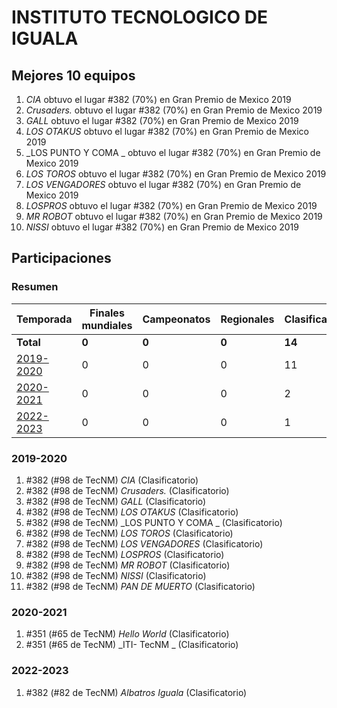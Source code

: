 ---
---

# INSTITUTO TECNOLOGICO DE IGUALA

## Mejores 10 equipos

1. _CIA_ obtuvo el lugar #382 (70%) en Gran Premio de Mexico 2019
1. _Crusaders._ obtuvo el lugar #382 (70%) en Gran Premio de Mexico 2019
1. _GALL_ obtuvo el lugar #382 (70%) en Gran Premio de Mexico 2019
1. _LOS OTAKUS_ obtuvo el lugar #382 (70%) en Gran Premio de Mexico 2019
1. _LOS PUNTO Y COMA _ obtuvo el lugar #382 (70%) en Gran Premio de Mexico 2019
1. _LOS TOROS_ obtuvo el lugar #382 (70%) en Gran Premio de Mexico 2019
1. _LOS VENGADORES_ obtuvo el lugar #382 (70%) en Gran Premio de Mexico 2019
1. _LOSPROS_ obtuvo el lugar #382 (70%) en Gran Premio de Mexico 2019
1. _MR ROBOT_ obtuvo el lugar #382 (70%) en Gran Premio de Mexico 2019
1. _NISSI_ obtuvo el lugar #382 (70%) en Gran Premio de Mexico 2019

## Participaciones

### Resumen

| Temporada | Finales mundiales | Campeonatos | Regionales | Clasificatorios | Equipos |
| --- | --- | --- | --- | --- | --- |
| **Total** | **0** | **0** | **0** | **14** | **14** |
| [2019-2020](#2019-2020) | 0 | 0 | 0 | 11 | 11 |
| [2020-2021](#2020-2021) | 0 | 0 | 0 | 2 | 2 |
| [2022-2023](#2022-2023) | 0 | 0 | 0 | 1 | 1 |

### 2019-2020

1. #382 (#98 de TecNM) _CIA_ (Clasificatorio)
1. #382 (#98 de TecNM) _Crusaders._ (Clasificatorio)
1. #382 (#98 de TecNM) _GALL_ (Clasificatorio)
1. #382 (#98 de TecNM) _LOS OTAKUS_ (Clasificatorio)
1. #382 (#98 de TecNM) _LOS PUNTO Y COMA _ (Clasificatorio)
1. #382 (#98 de TecNM) _LOS TOROS_ (Clasificatorio)
1. #382 (#98 de TecNM) _LOS VENGADORES_ (Clasificatorio)
1. #382 (#98 de TecNM) _LOSPROS_ (Clasificatorio)
1. #382 (#98 de TecNM) _MR ROBOT_ (Clasificatorio)
1. #382 (#98 de TecNM) _NISSI_ (Clasificatorio)
1. #382 (#98 de TecNM) _PAN DE MUERTO_ (Clasificatorio)

### 2020-2021

1. #351 (#65 de TecNM) _Hello World_ (Clasificatorio)
1. #351 (#65 de TecNM) _ITI- TecNM _ (Clasificatorio)

### 2022-2023

1. #382 (#82 de TecNM) _Albatros Iguala_ (Clasificatorio)



